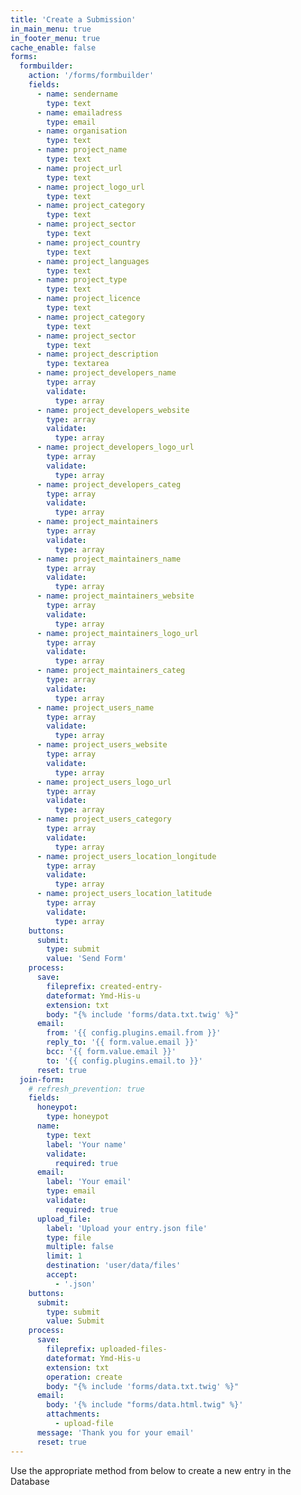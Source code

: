 ```yaml
---
title: 'Create a Submission'
in_main_menu: true
in_footer_menu: true
cache_enable: false
forms:
  formbuilder:
    action: '/forms/formbuilder'
    fields:
      - name: sendername
        type: text
      - name: emailadress
        type: email
      - name: organisation
        type: text
      - name: project_name
        type: text
      - name: project_url
        type: text
      - name: project_logo_url
        type: text
      - name: project_category
        type: text
      - name: project_sector
        type: text
      - name: project_country
        type: text
      - name: project_languages
        type: text
      - name: project_type
        type: text
      - name: project_licence
        type: text
      - name: project_category
        type: text
      - name: project_sector
        type: text
      - name: project_description
        type: textarea
      - name: project_developers_name
        type: array
        validate:
          type: array
      - name: project_developers_website
        type: array
        validate:
          type: array
      - name: project_developers_logo_url
        type: array
        validate:
          type: array
      - name: project_developers_categ
        type: array
        validate:
          type: array
      - name: project_maintainers
        type: array
        validate:
          type: array
      - name: project_maintainers_name
        type: array
        validate:
          type: array
      - name: project_maintainers_website
        type: array
        validate:
          type: array
      - name: project_maintainers_logo_url
        type: array
        validate:
          type: array
      - name: project_maintainers_categ
        type: array
        validate:
          type: array
      - name: project_users_name
        type: array
        validate:
          type: array
      - name: project_users_website
        type: array
        validate:
          type: array
      - name: project_users_logo_url
        type: array
        validate:
          type: array
      - name: project_users_category
        type: array
        validate:
          type: array
      - name: project_users_location_longitude
        type: array
        validate:
          type: array
      - name: project_users_location_latitude
        type: array
        validate:
          type: array
    buttons:
      submit:
        type: submit
        value: 'Send Form'
    process:
      save:
        fileprefix: created-entry-
        dateformat: Ymd-His-u
        extension: txt
        body: "{% include 'forms/data.txt.twig' %}"
      email:
        from: '{{ config.plugins.email.from }}'
        reply_to: '{{ form.value.email }}'
        bcc: '{{ form.value.email }}'
        to: '{{ config.plugins.email.to }}'
      reset: true
  join-form:
    # refresh_prevention: true
    fields:
      honeypot:
        type: honeypot
      name:
        type: text
        label: 'Your name'
        validate:
          required: true
      email:
        label: 'Your email'
        type: email
        validate:
          required: true
      upload_file:
        label: 'Upload your entry.json file'
        type: file
        multiple: false
        limit: 1
        destination: 'user/data/files'
        accept:
          - '.json'
    buttons:
      submit:
        type: submit
        value: Submit
    process:
      save:
        fileprefix: uploaded-files-
        dateformat: Ymd-His-u
        extension: txt
        operation: create
        body: "{% include 'forms/data.txt.twig' %}"
      email:
        body: '{% include "forms/data.html.twig" %}'
        attachments:
          - upload-file
      message: 'Thank you for your email'
      reset: true
---
```


Use the appropriate method from below to create a new entry in the Database
